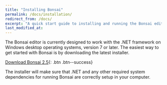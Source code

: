 ```yaml
---
title: "Installing Bonsai"
permalink: /docs/installation/
redirect_from: /docs/
excerpt: "A quick start guide to installing and running the Bonsai editor."
last_modified_at: 
---
```


The Bonsai editor is currently designed to work with the .NET framework on Windows desktop operating systems, version 7 or later. The easiest way to get started with Bonsai is by downloading the latest installer.

[<i class="fa fa-download"></i> Download Bonsai 2.5](https://github.com/bonsai-rx/bonsai/releases/download/2.5/Bonsai-2.5.exe){: .btn .btn--success}

The installer will make sure that .NET and any other required system dependencies for running Bonsai are correctly setup in your computer.